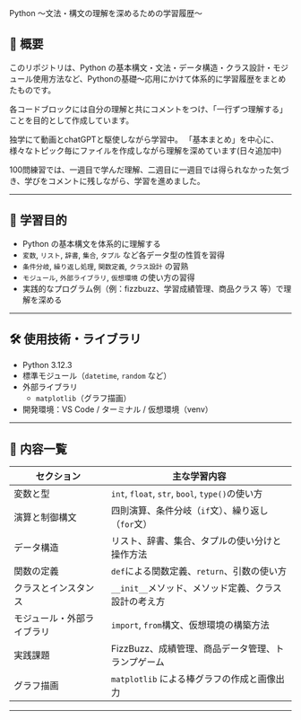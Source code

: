 Python 〜文法・構文の理解を深めるための学習履歴〜

## 📖 概要

このリポジトリは、Python の基本構文・文法・データ構造・クラス設計・モジュール使用方法など、Pythonの基礎〜応用にかけて体系的に学習履歴をまとめたものです。

各コードブロックには自分の理解と共にコメントをつけ、「一行ずつ理解する」ことを目的として作成しています。

独学にて動画とchatGPTと駆使しながら学習中。
「基本まとめ」を中心に、様々なトピック毎にファイルを作成しながら理解を深めています(日々追加中)

100問練習では、一週目で学んだ理解、二週目に一週目では得られなかった気づき、学びをコメントに残しながら、学習を進めました。

---

## 🎯 学習目的

- Python の基本構文を体系的に理解する
- `変数`, `リスト`, `辞書`, `集合`, `タプル` など各データ型の性質を習得
- `条件分岐`, `繰り返し処理`, `関数定義`, `クラス設計` の習熟
- `モジュール`, `外部ライブラリ`, `仮想環境` の使い方の習得
- 実践的なプログラム例（例：fizzbuzz、学習成績管理、商品クラス 等）で理解を深める

---

## 🛠️ 使用技術・ライブラリ

- Python 3.12.3
- 標準モジュール（`datetime`, `random` など）
- 外部ライブラリ
  - `matplotlib`（グラフ描画）
- 開発環境：VS Code / ターミナル / 仮想環境（venv）

---

## 🧠 内容一覧

| セクション             | 主な学習内容                                       |
|------------------------|----------------------------------------------------|
| 変数と型               | `int`, `float`, `str`, `bool`, `type()`の使い方       |
| 演算と制御構文         | 四則演算、条件分岐（`if`文）、繰り返し（`for`文）     |
| データ構造             | リスト、辞書、集合、タプルの使い分けと操作方法       |
| 関数の定義             | `def`による関数定義、`return`、引数の使い方         |
| クラスとインスタンス   | `__init__`メソッド、メソッド定義、クラス設計の考え方 |
| モジュール・外部ライブラリ | `import`, `from`構文、仮想環境の構築方法           |
| 実践課題               | FizzBuzz、成績管理、商品データ管理、トランプゲーム   |
| グラフ描画             | `matplotlib` による棒グラフの作成と画像出力         |

---
